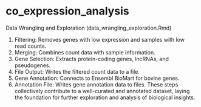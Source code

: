 # co_expression_analysis


Data Wrangling and Exploration (data_wrangling_exploration.Rmd)

1. Filtering:
Removes genes with low expression and samples with low read counts.
2. Merging:
Combines count data with sample information.
3. Gene Selection:
Extracts protein-coding genes, lncRNAs, and pseudogenes.
4. File Output:
Writes the filtered count data to a file.
5. Gene Annotation:
Connects to Ensembl BioMart for bovine genes.
6. Annotation File:
Writes gene annotation data to files.
These steps collectively contribute to a well-curated and annotated dataset, laying the foundation for further exploration and analysis of biological insights.

